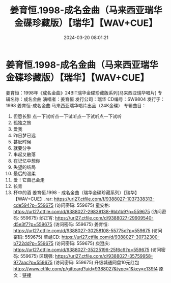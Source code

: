 ﻿---
title: 姜育恒.1998-成名金曲（马来西亚瑞华金碟珍藏版）【瑞华】【WAV+CUE】
date: 2024-03-20 08:01:21
categories: WAV车载音乐、镜像
tags: 华语中文
---
# 姜育恒.1998-成名金曲（马来西亚瑞华金碟珍藏版）【瑞华】【WAV+CUE】

姜育恒：1998年《成名金曲》24BIT瑞华金碟珍藏版系列[马来西亚瑞华唱片]
专辑名称：成名金曲
演唱者：姜育恒
发行公司：瑞华
CD编号：SW9804
发行于：1998
姜育恒-成名金曲 马来西亚瑞华唱片出品（24K金碟）
专辑曲目：
01. 但愿长醉
点一下试听点一下试听点一下试听点一下试听
02. 孤独之旅
03. 爱我
04. 昨日梦已远
05. 甚麽时候
06. 就要分手
07. 串起又散落
08. 在记忆中想你
09. 失望的结局
10. 最后的温柔
11. 爱！它自己会走
12. 长青
13. 杯中的酒
姜育恒.1998 - 成名金曲（瑞华金碟珍藏系列）【瑞华】【WAV+CUE】.rar: https://url27.ctfile.com/f/9388027-1037338313-cde594?p=559675
(访问密码: 559675)
童安格: https://url27.ctfile.com/d/9388027-29839138-9bb1b9?p=559675
(访问密码: 559675)
邰正宵: https://url27.ctfile.com/d/9388027-29909540-d5e3f7?p=559675
(访问密码: 559675)
姜育恒: https://url27.ctfile.com/d/9388027-30258108-55775d?p=559675
(访问密码: 559675)
草蜢CD: https://url27.ctfile.com/d/9388027-30732300-b722dd?p=559675
(访问密码: 559675)
庾澄庆: https://url27.ctfile.com/d/9388027-35225196-25f6c9?p=559675
(访问密码: 559675)
区瑞强: https://url27.ctfile.com/d/9388027-35759958-977aac?p=559675
(访问密码: 559675)
升级城通网盘10元红包 https://www.ctfile.com/p/giftcard?uid=9388027&type=1&key=e139f4
原文：[链接](https://blog.sina.com.cn/s/blog_1647c7e76010314sn.html)